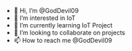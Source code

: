 - 👋 Hi, I’m @GodDevil09
- 👀 I’m interested in IoT 
- 🌱 I’m currently learning IoT Project
- 💞️ I’m looking to collaborate on projects
- 📫 How to reach me @GodDevil09

<!---
GodDevil09/GodDevil09 is a ✨ special ✨ repository because its `README.md` (this file) appears on your GitHub profile.
You can click the Preview link to take a look at your changes.
--->
